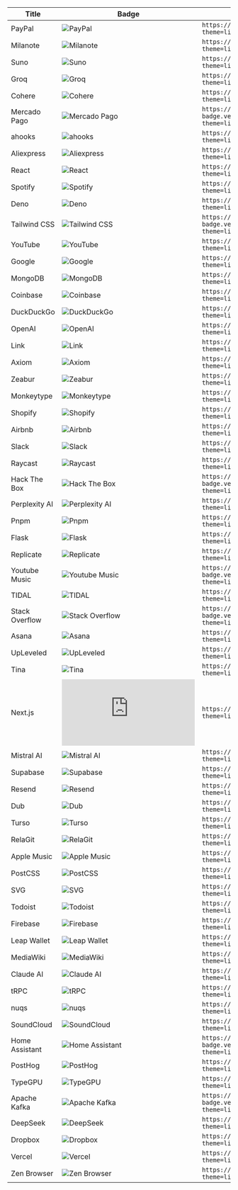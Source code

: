 
| Title | Badge | Markdown |
| --- | --- | --- |
| PayPal | ![PayPal](https://svgl-badge.vercel.app/api/Payment/PayPal?theme=light&wordmark=true) | `https://svgl-badge.vercel.app/api/Payment/PayPal?theme=light&wordmark=true` |
| Milanote | ![Milanote](https://svgl-badge.vercel.app/api/Software/Milanote?theme=light&wordmark=true) | `https://svgl-badge.vercel.app/api/Software/Milanote?theme=light&wordmark=true` |
| Suno | ![Suno](https://svgl-badge.vercel.app/api/AI/Suno?theme=light&wordmark=true) | `https://svgl-badge.vercel.app/api/AI/Suno?theme=light&wordmark=true` |
| Groq | ![Groq](https://svgl-badge.vercel.app/api/AI/Groq?theme=light&wordmark=true) | `https://svgl-badge.vercel.app/api/AI/Groq?theme=light&wordmark=true` |
| Cohere | ![Cohere](https://svgl-badge.vercel.app/api/AI/Cohere?theme=light&wordmark=true) | `https://svgl-badge.vercel.app/api/AI/Cohere?theme=light&wordmark=true` |
| Mercado Pago | ![Mercado Pago](https://svgl-badge.vercel.app/api/Payment/Mercado%20Pago?theme=light&wordmark=true) | `https://svgl-badge.vercel.app/api/Payment/Mercado%20Pago?theme=light&wordmark=true` |
| ahooks | ![ahooks](https://svgl-badge.vercel.app/api/Library/ahooks?theme=light&wordmark=true) | `https://svgl-badge.vercel.app/api/Library/ahooks?theme=light&wordmark=true` |
| Aliexpress | ![Aliexpress](https://svgl-badge.vercel.app/api/Software/Aliexpress?theme=light&wordmark=true) | `https://svgl-badge.vercel.app/api/Software/Aliexpress?theme=light&wordmark=true` |
| React | ![React](https://svgl-badge.vercel.app/api/Library/React?theme=light&wordmark=true) | `https://svgl-badge.vercel.app/api/Library/React?theme=light&wordmark=true` |
| Spotify | ![Spotify](https://svgl-badge.vercel.app/api/Music/Spotify?theme=light&wordmark=true) | `https://svgl-badge.vercel.app/api/Music/Spotify?theme=light&wordmark=true` |
| Deno | ![Deno](https://svgl-badge.vercel.app/api/Library/Deno?theme=light&wordmark=true) | `https://svgl-badge.vercel.app/api/Library/Deno?theme=light&wordmark=true` |
| Tailwind CSS | ![Tailwind CSS](https://svgl-badge.vercel.app/api/Framework/Tailwind%20CSS?theme=light&wordmark=true) | `https://svgl-badge.vercel.app/api/Framework/Tailwind%20CSS?theme=light&wordmark=true` |
| YouTube | ![YouTube](https://svgl-badge.vercel.app/api/Google/YouTube?theme=light&wordmark=true) | `https://svgl-badge.vercel.app/api/Google/YouTube?theme=light&wordmark=true` |
| Google | ![Google](https://svgl-badge.vercel.app/api/Google/Google?theme=light&wordmark=true) | `https://svgl-badge.vercel.app/api/Google/Google?theme=light&wordmark=true` |
| MongoDB | ![MongoDB](https://svgl-badge.vercel.app/api/Database/MongoDB?theme=light&wordmark=true) | `https://svgl-badge.vercel.app/api/Database/MongoDB?theme=light&wordmark=true` |
| Coinbase | ![Coinbase](https://svgl-badge.vercel.app/api/Crypto/Coinbase?theme=light&wordmark=true) | `https://svgl-badge.vercel.app/api/Crypto/Coinbase?theme=light&wordmark=true` |
| DuckDuckGo | ![DuckDuckGo](https://svgl-badge.vercel.app/api/Browser/DuckDuckGo?theme=light&wordmark=true) | `https://svgl-badge.vercel.app/api/Browser/DuckDuckGo?theme=light&wordmark=true` |
| OpenAI | ![OpenAI](https://svgl-badge.vercel.app/api/AI/OpenAI?theme=light&wordmark=true) | `https://svgl-badge.vercel.app/api/AI/OpenAI?theme=light&wordmark=true` |
| Link | ![Link](https://svgl-badge.vercel.app/api/Crypto/Link?theme=light&wordmark=true) | `https://svgl-badge.vercel.app/api/Crypto/Link?theme=light&wordmark=true` |
| Axiom | ![Axiom](https://svgl-badge.vercel.app/api/Software/Axiom?theme=light&wordmark=true) | `https://svgl-badge.vercel.app/api/Software/Axiom?theme=light&wordmark=true` |
| Zeabur | ![Zeabur](https://svgl-badge.vercel.app/api/Hosting/Zeabur?theme=light&wordmark=true) | `https://svgl-badge.vercel.app/api/Hosting/Zeabur?theme=light&wordmark=true` |
| Monkeytype | ![Monkeytype](https://svgl-badge.vercel.app/api/Software/Monkeytype?theme=light&wordmark=true) | `https://svgl-badge.vercel.app/api/Software/Monkeytype?theme=light&wordmark=true` |
| Shopify | ![Shopify](https://svgl-badge.vercel.app/api/CMS/Shopify?theme=light&wordmark=true) | `https://svgl-badge.vercel.app/api/CMS/Shopify?theme=light&wordmark=true` |
| Airbnb | ![Airbnb](https://svgl-badge.vercel.app/api/Software/Airbnb?theme=light&wordmark=true) | `https://svgl-badge.vercel.app/api/Software/Airbnb?theme=light&wordmark=true` |
| Slack | ![Slack](https://svgl-badge.vercel.app/api/Software/Slack?theme=light&wordmark=true) | `https://svgl-badge.vercel.app/api/Software/Slack?theme=light&wordmark=true` |
| Raycast | ![Raycast](https://svgl-badge.vercel.app/api/Software/Raycast?theme=light&wordmark=true) | `https://svgl-badge.vercel.app/api/Software/Raycast?theme=light&wordmark=true` |
| Hack The Box | ![Hack The Box](https://svgl-badge.vercel.app/api/Cybersecurity/Hack%20The%20Box?theme=light&wordmark=true) | `https://svgl-badge.vercel.app/api/Cybersecurity/Hack%20The%20Box?theme=light&wordmark=true` |
| Perplexity AI | ![Perplexity AI](https://svgl-badge.vercel.app/api/AI/Perplexity%20AI?theme=light&wordmark=true) | `https://svgl-badge.vercel.app/api/AI/Perplexity%20AI?theme=light&wordmark=true` |
| Pnpm | ![Pnpm](https://svgl-badge.vercel.app/api/Software/Pnpm?theme=light&wordmark=true) | `https://svgl-badge.vercel.app/api/Software/Pnpm?theme=light&wordmark=true` |
| Flask | ![Flask](https://svgl-badge.vercel.app/api/Framework/Flask?theme=light&wordmark=true) | `https://svgl-badge.vercel.app/api/Framework/Flask?theme=light&wordmark=true` |
| Replicate | ![Replicate](https://svgl-badge.vercel.app/api/AI/Replicate?theme=light&wordmark=true) | `https://svgl-badge.vercel.app/api/AI/Replicate?theme=light&wordmark=true` |
| Youtube Music | ![Youtube Music](https://svgl-badge.vercel.app/api/Google/Youtube%20Music?theme=light&wordmark=true) | `https://svgl-badge.vercel.app/api/Google/Youtube%20Music?theme=light&wordmark=true` |
| TIDAL | ![TIDAL](https://svgl-badge.vercel.app/api/Music/TIDAL?theme=light&wordmark=true) | `https://svgl-badge.vercel.app/api/Music/TIDAL?theme=light&wordmark=true` |
| Stack Overflow | ![Stack Overflow](https://svgl-badge.vercel.app/api/Software/Stack%20Overflow?theme=light&wordmark=true) | `https://svgl-badge.vercel.app/api/Software/Stack%20Overflow?theme=light&wordmark=true` |
| Asana | ![Asana](https://svgl-badge.vercel.app/api/Software/Asana?theme=light&wordmark=true) | `https://svgl-badge.vercel.app/api/Software/Asana?theme=light&wordmark=true` |
| UpLeveled | ![UpLeveled](https://svgl-badge.vercel.app/api/Education/UpLeveled?theme=light&wordmark=true) | `https://svgl-badge.vercel.app/api/Education/UpLeveled?theme=light&wordmark=true` |
| Tina | ![Tina](https://svgl-badge.vercel.app/api/CMS/Tina?theme=light&wordmark=true) | `https://svgl-badge.vercel.app/api/CMS/Tina?theme=light&wordmark=true` |
| Next.js | ![Next.js](https://svgl-badge.vercel.app/api/Framework/Next.js?theme=light&wordmark=true) | `https://svgl-badge.vercel.app/api/Framework/Next.js?theme=light&wordmark=true` |
| Mistral AI | ![Mistral AI](https://svgl-badge.vercel.app/api/AI/Mistral%20AI?theme=light&wordmark=true) | `https://svgl-badge.vercel.app/api/AI/Mistral%20AI?theme=light&wordmark=true` |
| Supabase | ![Supabase](https://svgl-badge.vercel.app/api/Database/Supabase?theme=light&wordmark=true) | `https://svgl-badge.vercel.app/api/Database/Supabase?theme=light&wordmark=true` |
| Resend | ![Resend](https://svgl-badge.vercel.app/api/Software/Resend?theme=light&wordmark=true) | `https://svgl-badge.vercel.app/api/Software/Resend?theme=light&wordmark=true` |
| Dub | ![Dub](https://svgl-badge.vercel.app/api/Software/Dub?theme=light&wordmark=true) | `https://svgl-badge.vercel.app/api/Software/Dub?theme=light&wordmark=true` |
| Turso | ![Turso](https://svgl-badge.vercel.app/api/Database/Turso?theme=light&wordmark=true) | `https://svgl-badge.vercel.app/api/Database/Turso?theme=light&wordmark=true` |
| RelaGit | ![RelaGit](https://svgl-badge.vercel.app/api/Software/RelaGit?theme=light&wordmark=true) | `https://svgl-badge.vercel.app/api/Software/RelaGit?theme=light&wordmark=true` |
| Apple Music | ![Apple Music](https://svgl-badge.vercel.app/api/Music/Apple%20Music?theme=light&wordmark=true) | `https://svgl-badge.vercel.app/api/Music/Apple%20Music?theme=light&wordmark=true` |
| PostCSS | ![PostCSS](https://svgl-badge.vercel.app/api/Compiler/PostCSS?theme=light&wordmark=true) | `https://svgl-badge.vercel.app/api/Compiler/PostCSS?theme=light&wordmark=true` |
| SVG | ![SVG](https://svgl-badge.vercel.app/api/Design/SVG?theme=light&wordmark=true) | `https://svgl-badge.vercel.app/api/Design/SVG?theme=light&wordmark=true` |
| Todoist | ![Todoist](https://svgl-badge.vercel.app/api/Software/Todoist?theme=light&wordmark=true) | `https://svgl-badge.vercel.app/api/Software/Todoist?theme=light&wordmark=true` |
| Firebase | ![Firebase](https://svgl-badge.vercel.app/api/Google/Firebase?theme=light&wordmark=true) | `https://svgl-badge.vercel.app/api/Google/Firebase?theme=light&wordmark=true` |
| Leap Wallet | ![Leap Wallet](https://svgl-badge.vercel.app/api/Crypto/Leap%20Wallet?theme=light&wordmark=true) | `https://svgl-badge.vercel.app/api/Crypto/Leap%20Wallet?theme=light&wordmark=true` |
| MediaWiki | ![MediaWiki](https://svgl-badge.vercel.app/api/CMS/MediaWiki?theme=light&wordmark=true) | `https://svgl-badge.vercel.app/api/CMS/MediaWiki?theme=light&wordmark=true` |
| Claude AI | ![Claude AI](https://svgl-badge.vercel.app/api/AI/Claude%20AI?theme=light&wordmark=true) | `https://svgl-badge.vercel.app/api/AI/Claude%20AI?theme=light&wordmark=true` |
| tRPC | ![tRPC](https://svgl-badge.vercel.app/api/Framework/tRPC?theme=light&wordmark=true) | `https://svgl-badge.vercel.app/api/Framework/tRPC?theme=light&wordmark=true` |
| nuqs | ![nuqs](https://svgl-badge.vercel.app/api/Library/nuqs?theme=light&wordmark=true) | `https://svgl-badge.vercel.app/api/Library/nuqs?theme=light&wordmark=true` |
| SoundCloud | ![SoundCloud](https://svgl-badge.vercel.app/api/Music/SoundCloud?theme=light&wordmark=true) | `https://svgl-badge.vercel.app/api/Music/SoundCloud?theme=light&wordmark=true` |
| Home Assistant | ![Home Assistant](https://svgl-badge.vercel.app/api/Home%20Automation/Home%20Assistant?theme=light&wordmark=true) | `https://svgl-badge.vercel.app/api/Home%20Automation/Home%20Assistant?theme=light&wordmark=true` |
| PostHog | ![PostHog](https://svgl-badge.vercel.app/api/Devtool/PostHog?theme=light&wordmark=true) | `https://svgl-badge.vercel.app/api/Devtool/PostHog?theme=light&wordmark=true` |
| TypeGPU | ![TypeGPU](https://svgl-badge.vercel.app/api/Library/TypeGPU?theme=light&wordmark=true) | `https://svgl-badge.vercel.app/api/Library/TypeGPU?theme=light&wordmark=true` |
| Apache Kafka | ![Apache Kafka](https://svgl-badge.vercel.app/api/Software/Apache%20Kafka?theme=light&wordmark=true) | `https://svgl-badge.vercel.app/api/Software/Apache%20Kafka?theme=light&wordmark=true` |
| DeepSeek | ![DeepSeek](https://svgl-badge.vercel.app/api/AI/DeepSeek?theme=light&wordmark=true) | `https://svgl-badge.vercel.app/api/AI/DeepSeek?theme=light&wordmark=true` |
| Dropbox | ![Dropbox](https://svgl-badge.vercel.app/api/Hosting/Dropbox?theme=light&wordmark=true) | `https://svgl-badge.vercel.app/api/Hosting/Dropbox?theme=light&wordmark=true` |
| Vercel | ![Vercel](https://svgl-badge.vercel.app/api/Hosting/Vercel?theme=light&wordmark=true) | `https://svgl-badge.vercel.app/api/Hosting/Vercel?theme=light&wordmark=true` |
| Zen Browser | ![Zen Browser](https://svgl-badge.vercel.app/api/Browser/Zen%20Browser?theme=light&wordmark=true) | `https://svgl-badge.vercel.app/api/Browser/Zen%20Browser?theme=light&wordmark=true` |
